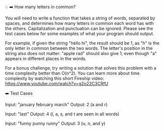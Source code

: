 💡 ➡️ How many letters in common?

You will need to write a function that takes a string of words, separated by spaces, and determines how many letters in common each word has with the others. Capitalization and punctuation can be ignored. Please see the test cases below for some examples of what your program should output.

For example, if given the string "hello hi", the result should be 1, as "h" is the only letter in common between the two words. The letter's position in the string also does not matter: "apple rad" should also give 1, even though "a" appears in different places in the words.

For a bonus challenge, try writing a solution that solves this problem with a time complexity better than O(n^2). You can learn more about time complexity by watching this short Fireship video: https://www.youtube.com/watch?v=g2o22C3CRfU

➡️ Test Cases

Input: "january february march"
Output: 2 (a and r)

Input: "last"
Output: 4 (l, a, s, and t are seen in all words)

Input: "funny punny runny"
Output: 3 (u, n, and y)
